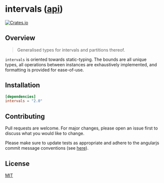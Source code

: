 # intervals ([api](https://docs.rs/intervals))

[![Crates.io](https://img.shields.io/crates/v/intervals.svg)](https://crates.io/crates/intervals)

## Overview

> Generalised types for intervals and partitions thereof.

`intervals` is oriented towards static-typing. The bounds are all unique types, all operations between instances are exhaustively implemented, and formatting is provided for ease-of-use.

## Installation
```toml
[dependencies]
intervals = "2.0"
```

## Contributing
Pull requests are welcome. For major changes, please open an issue first to
discuss what you would like to change.

Please make sure to update tests as appropriate and adhere to the angularjs
commit message conventions (see
[here](https://gist.github.com/stephenparish/9941e89d80e2bc58a153)).

## License
[MIT](https://choosealicense.com/licenses/mit/)
